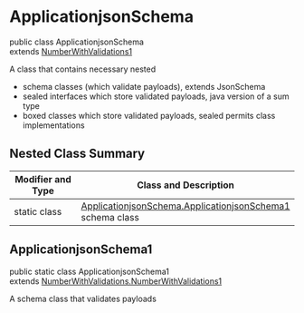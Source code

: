 # ApplicationjsonSchema
public class ApplicationjsonSchema<br>
extends [NumberWithValidations1](../../../../../components/schemas/NumberWithValidations.md#numberwithvalidations)

A class that contains necessary nested
- schema classes (which validate payloads), extends JsonSchema
- sealed interfaces which store validated payloads, java version of a sum type
- boxed classes which store validated payloads, sealed permits class implementations

## Nested Class Summary
| Modifier and Type | Class and Description |
| ----------------- | ---------------------- |
| static class | [ApplicationjsonSchema.ApplicationjsonSchema1](#applicationjsonschema1)<br> schema class |

## ApplicationjsonSchema1
public static class ApplicationjsonSchema1<br>
extends [NumberWithValidations.NumberWithValidations1](../../../../../components/schemas/NumberWithValidations.md#numberwithvalidations1)

A schema class that validates payloads
